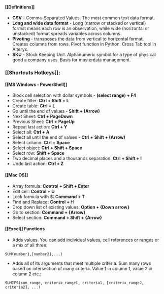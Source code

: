 #### [[Definitions]]
- **CSV** - Comma-Separated Values. The most common text data format.
- **Long and wide data format** - Long (narrow or stacked or vertical) format means each row is an observation, while wide (horizontal or unstacked) format spreads variables across columns.
- **Pivoting** - transposes the data from vertical to horizontal format. Creates columns from rows. Pivot function in Python. Cross Tab tool in Alteryx.
- **SKU** - Stock Keeping Unit. Alphanumeric symbol for a type of physical good a company uses. Basis for masterdata management.
### [[Shortcuts Hotkeys]]:
#### [[MS Windows - PowerShell]]
- Block cell selection with dollar symbols - **(select range) + F4**
- Create filter: **Ctrl + Shift + L**
- Create table: **Ctrl + L**
- Go until the end of values - **Shift + (Arrow)**
- Next Sheet: **Ctrl + PageDown**
- Previous Sheet: **Ctrl + PageUp**
- Repeat last action: **Ctrl + Y**
- Select all: **Ctrl + A**
- Select all until the end of values - **Ctrl + Shift + (Arrow)**
- Select column: **Ctrl + Space**
- Select object: **Ctrl + Shift + Space**
- Select row: **Shift + Space**
- Two decimal places and a thousands separation: **Ctrl + Shift + !**
- Undo last action: **Ctrl + Z**
#### [[Mac OS]]
- Array formula: **Control + Shift + Enter**
- Edit cell: **Control + U**
- Lock formula with $: **Command + T**
- Find and Replace: **Control + H**
- Drop down list of existing values: **Option + {Down arrow}**
- Go to section: **Command + {Arrow}**
- Select section: **Command + Shift + {Arrow}**
#### [[Excel]] Functions
- Adds values. You can add individual values, cell references or ranges or a mix of all three:
``` excel
SUM(number1,[number2],...)
```
- Adds all of its arguments that meet multiple criteria. Sum many rows based on intersection of many criteria. Value 1 in column 1, value 2 in column 2 etc.:
``` excel
SUMIFS(sum_range, criteria_range1, criteria1, [criteria_range2, criteria2], ...)
```
